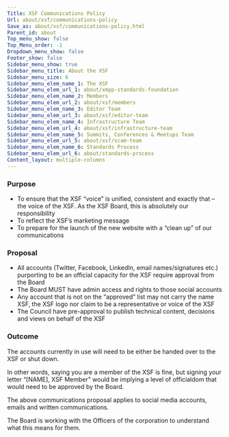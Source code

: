 ```yaml
---
Title: XSF Communications Policy
Url: about/xsf/communications-policy
Save_as: about/xsf/communications-policy.html
Parent_id: about
Top_menu_show: false
Top_Menu_order: -1
Dropdown_menu_show: false
Footer_show: false
Sidebar_menu_show: true
Sidebar_menu_title: About the XSF
Sidebar_menu_size: 6
Sidebar_menu_elem_name_1: The XSF
Sidebar_menu_elem_url_1: about/xmpp-standards-foundation
Sidebar_menu_elem_name_2: Members
Sidebar_menu_elem_url_2: about/xsf/members
Sidebar_menu_elem_name_3: Editor Team
Sidebar_menu_elem_url_3: about/xsf/editor-team
Sidebar_menu_elem_name_4: Infrastructure Team
Sidebar_menu_elem_url_4: about/xsf/infrastructure-team
Sidebar_menu_elem_name_5: Summits, Conferences & Meetups Team
Sidebar_menu_elem_url_5: about/xsf/scam-team
Sidebar_menu_elem_name_6: Standards Process
Sidebar_menu_elem_url_6: about/standards-process
Content_layout: multiple-columns
---
```


### Purpose

- To ensure that the XSF “voice” is unified, consistent and exactly that – the voice of the XSF. As the XSF Board, this is absolutely our responsibility
- To reflect the XSF’s marketing message
- To prepare for the launch of the new website with a “clean up” of our communications

### Proposal

- All accounts (Twitter, Facebook, LinkedIn, email names/signatures etc.) purporting to be an official capacity for the XSF require approval from the Board
- The Board MUST have admin access and rights to those social accounts
- Any account that is not on the “approved” list may not carry the name XSF, the XSF logo nor claim to be a representative or voice of the XSF
- The Council have pre-approval to publish technical content, decisions and views on behalf of the XSF

### Outcome

The accounts currently in use will need to be either be handed over to the XSF or shut down.

In other words, saying you are a member of the XSF is fine, but signing your letter “[NAME], XSF Member” would be implying a level of officialdom that would need to be approved by the Board.

The above communications proposal applies to social media accounts, emails and written communications.

The Board is working with the Officers of the corporation to understand what this means for them.